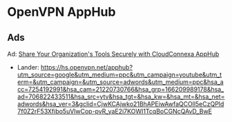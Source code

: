 # OpenVPN AppHub

## Ads
Ad: [Share Your Organization's Tools Securely with CloudConnexa AppHub](https://youtu.be/3dZquRTXXr4)
- Lander: https://hs.openvpn.net/apphub?utm_source=google&utm_medium=ppc&utm_campaign=youtube&utm_term=&utm_campaign=&utm_source=adwords&utm_medium=ppc&hsa_acc=7254192991&hsa_cam=21220730766&hsa_grp=166209989178&hsa_ad=706822433511&hsa_src=ytv&hsa_tgt=&hsa_kw=&hsa_mt=&hsa_net=adwords&hsa_ver=3&gclid=CjwKCAjwko21BhAPEiwAwfaQCOll5eCzQPld7f0Z2rF53Xfibo5uVlwCop-pvR_yaE2i7KOWI1TcqBoCGNcQAvD_BwE
